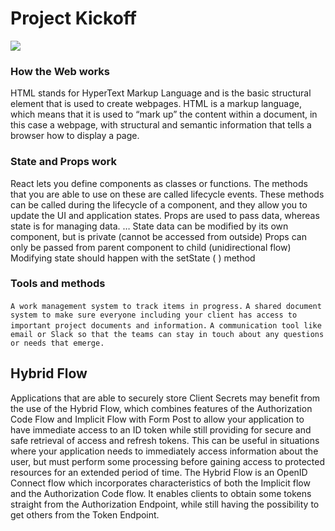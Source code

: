 # Project Kickoff
![](https://res.cloudinary.com/powtoon-dev/image/fetch/w_864,h_486,f_auto,q_auto/https://library.powtoon.co/templates/v5/thumbs/pt452-Project-Kickoff1920x1080_qBRXzKR.jpg
)

### How the Web works
HTML stands for HyperText Markup Language and is the basic structural element that is used to create webpages. HTML is a markup language, which means that it is used to “mark up” the content within a document, in this case a webpage, with structural and semantic information that tells a browser how to display a page.


### State and Props work
React lets you define components as classes or functions. The methods that you are able to use on these are called lifecycle events. These methods can be called during the lifecycle of a component, and they allow you to update the UI and application states. Props are used to pass data, whereas state is for managing data. … State data can be modified by its own component, but is private (cannot be accessed from outside) Props can only be passed from parent component to child (unidirectional flow) Modifying state should happen with the setState ( ) method




### **Tools and methods**
`A work management system to track items in progress.`
`A shared document system to make sure everyone including your client has access to important project documents and information.`
`A communication tool like email or Slack so that the teams can stay in touch about any questions or needs that emerge.`



## **Hybrid Flow**
Applications that are able to securely store Client Secrets may benefit from the use of the Hybrid Flow, which combines features of the Authorization Code Flow and Implicit Flow with Form Post to allow your application to have immediate access to an ID token while still providing for secure and safe retrieval of access and refresh tokens. This can be useful in situations where your application needs to immediately access information about the user, but must perform some processing before gaining access to protected resources for an extended period of time. The Hybrid Flow is an OpenID Connect flow which incorporates characteristics of both the Implicit flow and the Authorization Code flow. It enables clients to obtain some tokens straight from the Authorization Endpoint, while still having the possibility to get others from the Token Endpoint.
